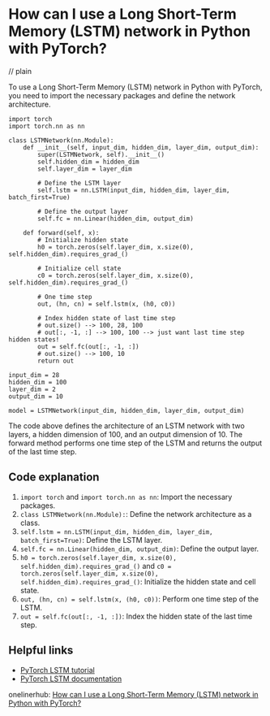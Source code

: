 # How can I use a Long Short-Term Memory (LSTM) network in Python with PyTorch?
// plain

To use a Long Short-Term Memory (LSTM) network in Python with PyTorch, you need to import the necessary packages and define the network architecture.

```
import torch
import torch.nn as nn

class LSTMNetwork(nn.Module):
    def __init__(self, input_dim, hidden_dim, layer_dim, output_dim):
        super(LSTMNetwork, self).__init__()
        self.hidden_dim = hidden_dim
        self.layer_dim = layer_dim

        # Define the LSTM layer
        self.lstm = nn.LSTM(input_dim, hidden_dim, layer_dim, batch_first=True)

        # Define the output layer
        self.fc = nn.Linear(hidden_dim, output_dim)

    def forward(self, x):
        # Initialize hidden state
        h0 = torch.zeros(self.layer_dim, x.size(0), self.hidden_dim).requires_grad_()

        # Initialize cell state
        c0 = torch.zeros(self.layer_dim, x.size(0), self.hidden_dim).requires_grad_()

        # One time step
        out, (hn, cn) = self.lstm(x, (h0, c0))

        # Index hidden state of last time step
        # out.size() --> 100, 28, 100
        # out[:, -1, :] --> 100, 100 --> just want last time step hidden states!
        out = self.fc(out[:, -1, :])
        # out.size() --> 100, 10
        return out

input_dim = 28
hidden_dim = 100
layer_dim = 2
output_dim = 10

model = LSTMNetwork(input_dim, hidden_dim, layer_dim, output_dim)
```

The code above defines the architecture of an LSTM network with two layers, a hidden dimension of 100, and an output dimension of 10. The forward method performs one time step of the LSTM and returns the output of the last time step.

## Code explanation

1. `import torch` and `import torch.nn as nn`: Import the necessary packages.
2. `class LSTMNetwork(nn.Module):`: Define the network architecture as a class.
3. `self.lstm = nn.LSTM(input_dim, hidden_dim, layer_dim, batch_first=True)`: Define the LSTM layer.
4. `self.fc = nn.Linear(hidden_dim, output_dim)`: Define the output layer.
5. `h0 = torch.zeros(self.layer_dim, x.size(0), self.hidden_dim).requires_grad_()` and `c0 = torch.zeros(self.layer_dim, x.size(0), self.hidden_dim).requires_grad_()`: Initialize the hidden state and cell state.
6. `out, (hn, cn) = self.lstm(x, (h0, c0))`: Perform one time step of the LSTM.
7. `out = self.fc(out[:, -1, :])`: Index the hidden state of the last time step.

## Helpful links
- [PyTorch LSTM tutorial](https://pytorch.org/tutorials/beginner/nlp/sequence_models_tutorial.html#sphx-glr-beginner-nlp-sequence-models-tutorial-py)
- [PyTorch LSTM documentation](https://pytorch.org/docs/stable/nn.html#lstm)

onelinerhub: [How can I use a Long Short-Term Memory (LSTM) network in Python with PyTorch?](https://onelinerhub.com/python-pytorch/how-can-i-use-a-long-short-term-memory--lstm--network-in-python-with-pytorch)